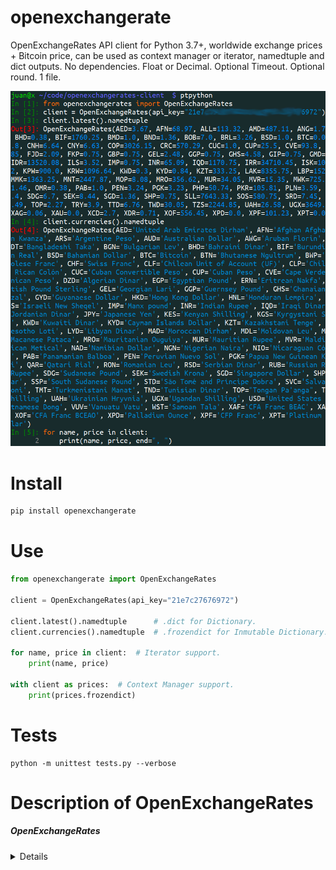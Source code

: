 # openexchangerate

OpenExchangeRates API client for Python 3.7+, worldwide exchange prices + Bitcoin price,
can be used as context manager or iterator, namedtuple and dict outputs. No dependencies. Float or Decimal. Optional Timeout. Optional round. 1 file.


![screenshot](openexchangerates.png)


# Install

```bash
pip install openexchangerate
```


# Use

```python
from openexchangerate import OpenExchangeRates

client = OpenExchangeRates(api_key="21e7c27676972")

client.latest().namedtuple      # .dict for Dictionary.
client.currencies().namedtuple  # .frozendict for Inmutable Dictionary.

for name, price in client:  # Iterator support.
    print(name, price)

with client as prices:  # Context Manager support.
    print(prices.frozendict)

```


# Tests

```
python -m unittest tests.py --verbose
```


# Description of OpenExchangeRates

##### OpenExchangeRates
<details>

`openexchangerate.OpenExchangeRates(api_key: str, timeout: int=60, use_float: bool=True,
             round_float: bool=True, base: str='USD', local_base: str=None)`

**Description:** Returns namedtuple or dict with current international exchange prices and Bitcoin price.

**Arguments:**
- `api_key` Your API Key, [you can get one for Free here](https://openexchangerates.org/account/app-ids), string type.
- `timeout` Timeout on Seconds for network connections, integer type, optional.
- `use_float` `True` for `float`, `False` for `decimal.Decimal`, boolean type, optional.
- `round_float` `True` to round floats to 2 decimals, using `round(float, 2)`, boolean type, optional.
- `base` Base currency, **Only for Pay accounts!**, defaults to `"USD"`, string type, optional.
- `local_base` Local Base currency, for Free accounts, to calculate values locally (offline), string type, optional.

**Keyword Arguments:** None.

**Returns:** namedtuple.

**Dependencies:** None.

**Source Code file:** https://github.com/juancarlospaco/openexchangerate/blob/master/openexchangerate.py

| State              | OS          | Description |
| ------------------ |:-----------:| -----------:|
| :white_check_mark: | **Linux**   | Works Ok    |
| :white_check_mark: | **Os X**    | Works Ok    |
| :white_check_mark: | **Windows** | Works Ok    |

**Usage Example:**

```python
>>> from openexchangerate import OpenExchangeRates
>>> OpenExchangeRates("21e7c27676972").latest()
```
</details>
